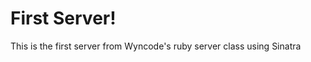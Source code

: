 First Server!
================
This is the first server from Wyncode's ruby server class using Sinatra
